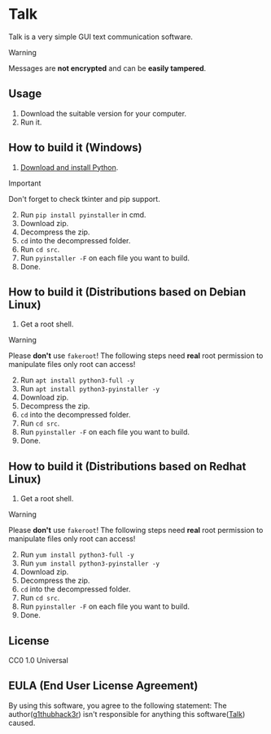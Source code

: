 # Talk
Talk is a very simple GUI text communication software.
> [!WARNING]
> Messages are **not encrypted** and can be **easily tampered**.

## Usage
1. Download the suitable version for your computer.
2. Run it.

## How to build it (Windows)
1. [Download and install Python](https://www.python.org/downloads/windows/).
> [!IMPORTANT]
> Don't forget to check tkinter and pip support.

2. Run `pip install pyinstaller` in cmd.
3. Download zip.
4. Decompress the zip.
5. `cd` into the decompressed folder.
6. Run `cd src`.
7. Run `pyinstaller -F` on each file you want to build.
8. Done.

## How to build it (Distributions based on Debian Linux)
1. Get a root shell.
> [!WARNING]
> Please **don't** use `fakeroot`! The following steps need **real** root permission to manipulate files only root can access!

2. Run `apt install python3-full -y`
3. Run `apt install python3-pyinstaller -y`
4. Download zip.
5. Decompress the zip.
6. `cd` into the decompressed folder.
7. Run `cd src`.
8. Run `pyinstaller -F` on each file you want to build.
9. Done.

## How to build it (Distributions based on Redhat Linux)
1. Get a root shell.
> [!WARNING]
> Please **don't** use `fakeroot`! The following steps need **real** root permission to manipulate files only root can access!

2. Run `yum install python3-full -y`
3. Run `yum install python3-pyinstaller -y`
4. Download zip.
5. Decompress the zip.
6. `cd` into the decompressed folder.
7. Run `cd src`.
8. Run `pyinstaller -F` on each file you want to build.
9. Done.

## License
CC0 1.0 Universal

## EULA (End User License Agreement)
By using this software, you agree to the following statement:
The author([g1thubhack3r](https://github.com/g1thubhack3r)) isn't responsible for anything this software([Talk](https://github.com/g1thubhack3r/Talk)) caused.
